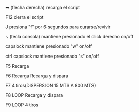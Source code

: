  ➡ (flecha derecha)  recarga el script

F12 cierra el script

J presiona "f" por 6 segundos para curarse/revivir

~ (tecla consola) mantiene presionado el click derecho on/off

capslock mantiene presionado "w" on/off

ctrl capslock mantiene presionado "s" on/off

 
F5 Recarga

F6 Recarga Recarga y dispara

F7 4 tiros(DISPERSION 15 MTS A 800 MTS)

F8 LOOP Recarga y dispara

F9 LOOP 4 tiros

